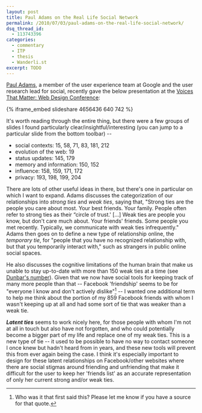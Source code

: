 ```yaml
---
layout: post
title: Paul Adams on the Real Life Social Network
permalink: /2010/07/03/paul-adams-on-the-real-life-social-network/
dsq_thread_id:
  - 113743396
categories:
  - commentary
  - ITP
  - thesis
  - Wanderli.st
excerpt: TODO
---
```

[Paul Adams][1], a member of the user experience team at Google and the user research lead for social, recently gave the below presentation at the [Voices That Matter: Web Design Conference][2]:

{% iframe_embed slideshare 4656436 640 742 %}

It's worth reading through the entire thing, but there were a few groups of slides I found particularly clear/insightful/interesting (you can jump to a particular slide from the bottom toolbar) --

 *   social contexts: 15, 58, 71, 83, 181, 212
 *   evolution of the web: 19
 *   status updates: 145, 179
 *   memory and information: 150, 152
 *   influence: 158, 159, 171, 172
 *   privacy: 193, 198, 199, 204

<a name="latent_ties"></a>There are lots of other useful ideas in there, but there's one in particular on which I want to expand. Adams discusses the categorization of our relationships into *strong ties* and *weak ties*, saying that, "Strong ties are the people you care about most. Your best friends. Your family. People often refer to strong ties as their “circle of trust.' [...] Weak ties are people you know, but don't care much about. Your friends' friends. Some people you met recently. Typically, we communicate with weak ties infrequently." Adams then goes on to define a new type of relationship online, the *temporary tie*, for "people that you have no recognized relationship with, but that you temporarily interact with," such as strangers in public online social spaces.

He also discusses the cognitive limitations of the human brain that make us unable to stay up-to-date with more than 150 weak ties at a time (see [Dunbar's number][3]). Given that we now have social tools for keeping track of many more people than that -- Facebook 'friendship' seems to be for "everyone I know and don't actively dislike"[^1] -- I wanted one additional term to help me think about the portion of my 859 Facebook friends with whom I wasn't keeping up at all and had some sort of tie that was weaker than a weak tie.

***Latent ties*** seems to work nicely here, for those people with whom I'm not at all in touch but also have not forgotten, and who could potentially become a bigger part of my life and replace one of my weak ties. This is a new type of tie -- it used to be possible to have no way to contact someone I once knew but hadn't heard from in years, and these new tools will prevent this from ever again being the case. I think it's especially important to design for these latent relationships on Facebook/other websites where there are social stigmas around friending and unfriending that make it difficult for the user to keep her 'friends list' as an accurate representation of only her current strong and/or weak ties.

[^1]: Who was it that first said this? Please let me know if you have a source for that quote.

 [1]: http://twitter.com/padday
 [2]: http://www.voicesthatmatter.com/webdesign2010/
 [3]: http://en.wikipedia.org/wiki/Dunbars_number
